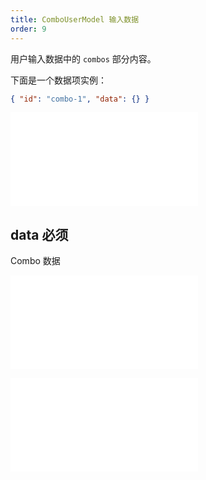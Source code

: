 ```yaml
---
title: ComboUserModel 输入数据
order: 9
---
```


用户输入数据中的 `combos` 部分内容。

下面是一个数据项实例：

```json
{ "id": "combo-1", "data": {} }
```

<embed src="../../common/DataID.zh.md"></embed>

## data <Badge type="error">必须</Badge>

Combo 数据

<embed src="../../common/DataAttrTips.zh.md"></embed>

<embed src="../../common/ComboUserModel.zh.md"></embed>
